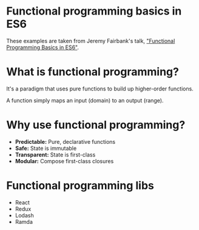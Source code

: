 # Functional programming basics in ES6

These examples are taken from Jeremy Fairbank's talk, ["Functional Programming Basics in ES6"](https://www.youtube.com/watch?v=FYXpOjwYzcs).

# What is functional programming?

It's a paradigm that uses pure functions to build up higher-order functions.

A function simply maps an input (domain) to an output (range).

# Why use functional programming?

- **Predictable:** Pure, declarative functions
- **Safe:** State is immutable
- **Transparent:** State is first-class
- **Modular:** Compose first-class closures

# Functional programming libs

- React
- Redux
- Lodash
- Ramda
